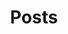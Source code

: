 ---
title: Posts
summary: Mostly Machine Learning content.
description: Explore some of my recent posts.
---